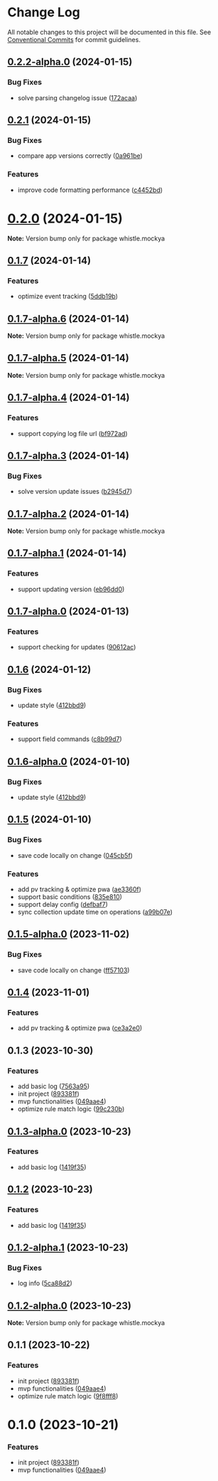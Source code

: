 # Change Log

All notable changes to this project will be documented in this file.
See [Conventional Commits](https://conventionalcommits.org) for commit guidelines.

## [0.2.2-alpha.0](https://github.com/aijun-li/mockya/compare/v0.2.1...v0.2.2-alpha.0) (2024-01-15)

### Bug Fixes

- solve parsing changelog issue ([172acaa](https://github.com/aijun-li/mockya/commit/172acaa4d28be725ac9e6764490d7fdac7c40da2))

## [0.2.1](https://github.com/aijun-li/mockya/compare/v0.2.0...v0.2.1) (2024-01-15)

### Bug Fixes

- compare app versions correctly ([0a961be](https://github.com/aijun-li/mockya/commit/0a961beb3288a6c2af208a9135031b191f081cfe))

### Features

- improve code formatting performance ([c4452bd](https://github.com/aijun-li/mockya/commit/c4452bd4c7589dabfafcad67202b91eb0b36f1ca))

# [0.2.0](https://github.com/aijun-li/mockya/compare/v0.1.7...v0.2.0) (2024-01-15)

**Note:** Version bump only for package whistle.mockya

## [0.1.7](https://github.com/aijun-li/mockya/compare/v0.1.7-alpha.6...v0.1.7) (2024-01-14)

### Features

- optimize event tracking ([5ddb19b](https://github.com/aijun-li/mockya/commit/5ddb19b483d9a267ddded6a5222581bc41e62294))

## [0.1.7-alpha.6](https://github.com/aijun-li/mockya/compare/v0.1.7-alpha.5...v0.1.7-alpha.6) (2024-01-14)

**Note:** Version bump only for package whistle.mockya

## [0.1.7-alpha.5](https://github.com/aijun-li/mockya/compare/v0.1.7-alpha.4...v0.1.7-alpha.5) (2024-01-14)

**Note:** Version bump only for package whistle.mockya

## [0.1.7-alpha.4](https://github.com/aijun-li/mockya/compare/v0.1.7-alpha.3...v0.1.7-alpha.4) (2024-01-14)

### Features

- support copying log file url ([bf972ad](https://github.com/aijun-li/mockya/commit/bf972ad59d40dfb1fcfb8d17788bb2a9a689e35b))

## [0.1.7-alpha.3](https://github.com/aijun-li/mockya/compare/v0.1.7-alpha.2...v0.1.7-alpha.3) (2024-01-14)

### Bug Fixes

- solve version update issues ([b2945d7](https://github.com/aijun-li/mockya/commit/b2945d7bc0f7a500f68fd40827401443e9f8ddb6))

## [0.1.7-alpha.2](https://github.com/aijun-li/mockya/compare/v0.1.7-alpha.1...v0.1.7-alpha.2) (2024-01-14)

**Note:** Version bump only for package whistle.mockya

## [0.1.7-alpha.1](https://github.com/aijun-li/mockya/compare/v0.1.7-alpha.0...v0.1.7-alpha.1) (2024-01-14)

### Features

- support updating version ([eb96dd0](https://github.com/aijun-li/mockya/commit/eb96dd0a794d20e80aebd3f51895c861144a18e2))

## [0.1.7-alpha.0](https://github.com/aijun-li/mockya/compare/v0.1.6...v0.1.7-alpha.0) (2024-01-13)

### Features

- support checking for updates ([90612ac](https://github.com/aijun-li/mockya/commit/90612ac5372e7c479475a4ad5cd07bfbeaa3ef11))

## [0.1.6](https://github.com/aijun-li/mockya/compare/v0.1.5...v0.1.6) (2024-01-12)

### Bug Fixes

- update style ([412bbd9](https://github.com/aijun-li/mockya/commit/412bbd9d7f4f5e2f9de978b0cd99c2261ecdc180))

### Features

- support field commands ([c8b99d7](https://github.com/aijun-li/mockya/commit/c8b99d71d40afd79ddf6ec571c47c067048333c3))

## [0.1.6-alpha.0](https://github.com/aijun-li/mockya/compare/v0.1.5...v0.1.6-alpha.0) (2024-01-10)

### Bug Fixes

- update style ([412bbd9](https://github.com/aijun-li/mockya/commit/412bbd9d7f4f5e2f9de978b0cd99c2261ecdc180))

## [0.1.5](https://github.com/aijun-li/mockya/compare/v0.1.3...v0.1.5) (2024-01-10)

### Bug Fixes

- save code locally on change ([045cb5f](https://github.com/aijun-li/mockya/commit/045cb5ff0da7bea0dfe8d1f327c8267b8579881b))

### Features

- add pv tracking & optimize pwa ([ae3360f](https://github.com/aijun-li/mockya/commit/ae3360fbdfb3e8aded5192c2dfc27a3229950520))
- support basic conditions ([835e810](https://github.com/aijun-li/mockya/commit/835e81047ac28cc4901f7f680cf3dec991f0426f))
- support delay config ([defbaf7](https://github.com/aijun-li/mockya/commit/defbaf7737d636f39bc877541127ec38ec79ce03))
- sync collection update time on operations ([a99b07e](https://github.com/aijun-li/mockya/commit/a99b07e5a22d404cbbecbece6a7beca3969a7f27))

## [0.1.5-alpha.0](https://github.com/aijun-li/mockya/compare/v0.1.4...v0.1.5-alpha.0) (2023-11-02)

### Bug Fixes

- save code locally on change ([ff57103](https://github.com/aijun-li/mockya/commit/ff5710375c6b2d204bb7b66761f4e8b57acf2987))

## [0.1.4](https://github.com/aijun-li/mockya/compare/v0.1.3...v0.1.4) (2023-11-01)

### Features

- add pv tracking & optimize pwa ([ce3a2e0](https://github.com/aijun-li/mockya/commit/ce3a2e0ec5cd805c9cde4f78f1aaf40ddde495fe))

## 0.1.3 (2023-10-30)

### Features

- add basic log ([7563a95](https://github.com/aijun-li/mockya/commit/7563a95f946fa4069c4ff4cdc84c64c15a8b9b80))
- init project ([893381f](https://github.com/aijun-li/mockya/commit/893381ffd7c680f72ab1b2852e24dabf0eef1fc7))
- mvp functionalities ([049aae4](https://github.com/aijun-li/mockya/commit/049aae4f42b0de4b7fdccfa4256ec3f3b0e4ab9b))
- optimize rule match logic ([99c230b](https://github.com/aijun-li/mockya/commit/99c230bed9747d033e395d59d5b73b7733e2c3ca))

## [0.1.3-alpha.0](https://github.com/aijun-li/mockya/compare/v0.1.1...v0.1.3-alpha.0) (2023-10-23)

### Features

- add basic log ([1419f35](https://github.com/aijun-li/mockya/commit/1419f3562b235540715c04191a4f0bd3a296258a))

## [0.1.2](https://github.com/aijun-li/mockya/compare/v0.1.2-alpha.0...v0.1.2) (2023-10-23)

### Features

- add basic log ([1419f35](https://github.com/aijun-li/mockya/commit/1419f3562b235540715c04191a4f0bd3a296258a))

## [0.1.2-alpha.1](https://github.com/aijun-li/mockya/compare/v0.1.2-alpha.0...v0.1.2-alpha.1) (2023-10-23)

### Bug Fixes

- log info ([5ca88d2](https://github.com/aijun-li/mockya/commit/5ca88d21a1cc44467e357fc488285b137fd38e3f))

## [0.1.2-alpha.0](https://github.com/aijun-li/mockya/compare/v0.1.1...v0.1.2-alpha.0) (2023-10-23)

**Note:** Version bump only for package whistle.mockya

## 0.1.1 (2023-10-22)

### Features

- init project ([893381f](https://github.com/aijun-li/mockya/commit/893381ffd7c680f72ab1b2852e24dabf0eef1fc7))
- mvp functionalities ([049aae4](https://github.com/aijun-li/mockya/commit/049aae4f42b0de4b7fdccfa4256ec3f3b0e4ab9b))
- optimize rule match logic ([9f8fff8](https://github.com/aijun-li/mockya/commit/9f8fff80558848ce5595303eefe72447e1e4bbe6))

# 0.1.0 (2023-10-21)

### Features

- init project ([893381f](https://github.com/aijun-li/mockya/commit/893381ffd7c680f72ab1b2852e24dabf0eef1fc7))
- mvp functionalities ([049aae4](https://github.com/aijun-li/mockya/commit/049aae4f42b0de4b7fdccfa4256ec3f3b0e4ab9b))
